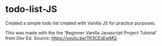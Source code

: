 # todo-list-JS


Created a simple todo list created with Vanilla JS for practice purposes.

This was made with the the 'Beginner Vanilla Javascript Project Tutorial' from Dev Ed.
Source: https://youtu.be/Ttf3CEsEwMQ
